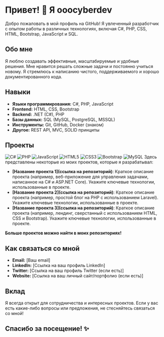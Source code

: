 # Привет! 👋 Я ooocyberdev

Добро пожаловать в мой профиль на GitHub! Я увлеченный разработчик с опытом работы в различных технологиях, включая C#, PHP, CSS, HTML, Bootstrap, JavaScript и SQL.

## Обо мне

Я люблю создавать эффективные, масштабируемые и удобные решения. Мне нравится решать сложные задачи и постоянно учиться новому.  Я стремлюсь к написанию чистого, поддерживаемого и хорошо документированного кода.

## Навыки

*   **Языки программирования:** C#, PHP, JavaScript
*   **Frontend:** HTML, CSS, Bootstrap
*   **Backend:** .NET (C#), PHP
*   **Базы данных:** SQL (MySQL, PostgreSQL, MSSQL)
*   **Инструменты:** Git, GitHub, Docker (знаком)
*   **Другое:** REST API, MVC, SOLID принципы

## Проекты
![C#](https://img.shields.io/badge/c%23-%23239120.svg?style=for-the-badge&logo=c-sharp&logoColor=white)
![PHP](https://img.shields.io/badge/php-%23777BB4.svg?style=for-the-badge&logo=php&logoColor=white)
![JavaScript](https://img.shields.io/badge/javascript-%23F7DF1E.svg?style=for-the-badge&logo=javascript&logoColor=black)
![HTML5](https://img.shields.io/badge/html5-%23E34F26.svg?style=for-the-badge&logo=html5&logoColor=white)
![CSS3](https://img.shields.io/badge/css3-%231572B6.svg?style=for-the-badge&logo=css3&logoColor=white)
![Bootstrap](https://img.shields.io/badge/bootstrap-%23563D7C.svg?style=for-the-badge&logo=bootstrap&logoColor=white)
![MySQL](https://img.shields.io/badge/mysql-%2300f.svg?style=for-the-badge&logo=mysql&logoColor=white)
Здесь представлены некоторые из моих проектов, которые я разрабатывал:

*   **[Название проекта 1](ссылка на репозиторий)**: Краткое описание проекта (например, веб-приложение для управления задачами, написанное на C# и ASP.NET Core).  Укажите ключевые технологии, использованные в проекте.
*   **[Название проекта 2](ссылка на репозиторий)**: Краткое описание проекта (например, простой блог на PHP с использованием Laravel). Укажите ключевые технологии, использованные в проекте.
*   **[Название проекта 3](ссылка на репозиторий)**: Краткое описание проекта (например, лендинг, сверстанный с использованием HTML, CSS и Bootstrap). Укажите ключевые технологии, использованные в проекте.

**Больше проектов можно найти в моих репозиториях!**

## Как связаться со мной

*   **Email:** [Ваш email]
*   **LinkedIn:** [Ссылка на ваш профиль LinkedIn]
*   **Twitter:** [Ссылка на ваш профиль Twitter (если есть)]
*   **Website:** [Ссылка на ваш личный сайт/портфолио (если есть)]

## Вклад

Я всегда открыт для сотрудничества и интересных проектов. Если у вас есть какие-либо вопросы или предложения, не стесняйтесь связаться со мной!

## Спасибо за посещение! ✨
